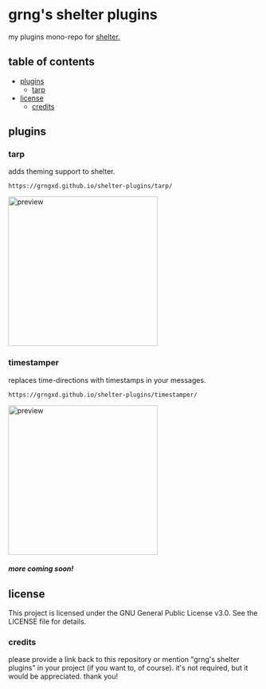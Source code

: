 # grng's shelter plugins

my plugins mono-repo for [shelter.](https://github.com/uwu/shelter)

## table of contents

- [plugins](#plugins)
    - [tarp](#tarp)
- [license](#license)
    - [credits](#credits)

## plugins

### tarp

adds theming support to shelter.

`https://grngxd.github.io/shelter-plugins/tarp/`

<img alt="preview" src="https://us-east-1.tixte.net/uploads/monitrr.likes.cash/Discord_zkbH1yCvEO.gif" width="300px">

### timestamper

replaces time-directions with timestamps in your messages.

`https://grngxd.github.io/shelter-plugins/timestamper/`

<img alt="preview" src="https://us-east-1.tixte.net/uploads/monitrr.likes.cash/Discord_hYOITNHpfM.gif" width="300px">



##### more coming soon!

## license

This project is licensed under the GNU General Public License v3.0. See the LICENSE file for details.

### credits

please provide a link back to this repository or mention "grng's shelter plugins" in your project (if you want to, of course). it's not required, but it would be appreciated. thank you!
